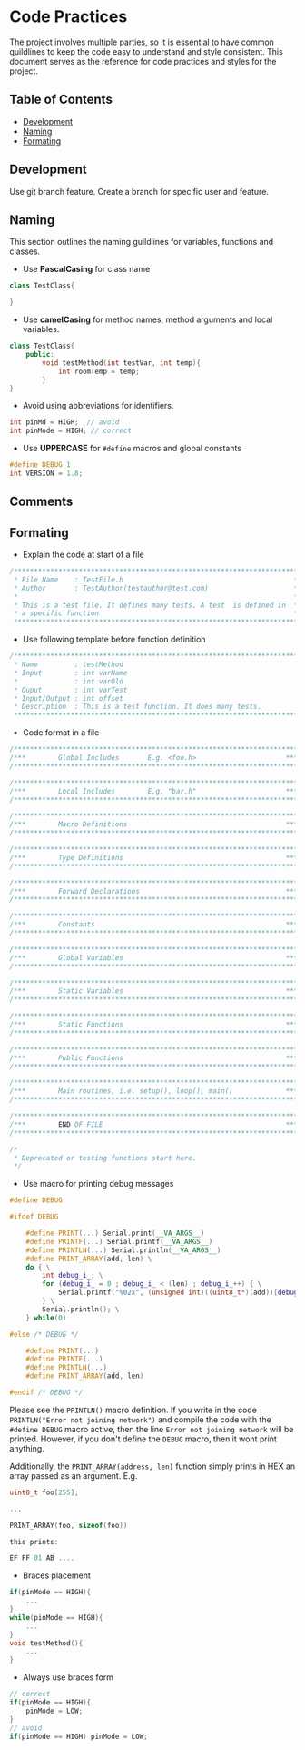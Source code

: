 # Code Practices

The project involves multiple parties, so it is essential to have common guildlines to keep the code easy to understand and style consistent. This document serves as the reference for code practices and styles for the project.

## Table of Contents

* [Development](#development)
* [Naming](#naming)
* [Formating](#formating)

## Development

Use git branch feature. Create a branch for specific user and feature.

## Naming

This section outlines the naming guildlines for variables, functions and classes.

* Use **PascalCasing** for class name

```C++
class TestClass{

}
```

* Use **camelCasing** for method names, method arguments and local variables.

```C++
class TestClass{
    public:
        void testMethod(int testVar, int temp){
            int roomTemp = temp;
        }
}
```

* Avoid using abbreviations for identifiers.

```C++
int pinMd = HIGH;  // avoid
int pinMode = HIGH; // correct
```

* Use **UPPERCASE** for `#define` macros and global constants

```C++
#define DEBUG 1
int VERSION = 1.8;
```

## Comments

## Formating

* Explain the code at start of a file

```C++
/***********************************************************************
 * File Name    : TestFile.h                                          *
 * Author       : TestAuthor(testauthor@test.com)                     *
 *                                                                    *
 * This is a test file. It defines many tests. A test  is defined in  *
 * a specific function                                                *
 **********************************************************************/
```

* Use following template before function definition

```C++
/***********************************************************************
 * Name         : testMethod
 * Input        : int varName
 *              : int varOld
 * Ouput        : int varTest
 * Input/Output : int offset
 * Description  : This is a test function. It does many tests.
 **********************************************************************/
```

* Code format in a file

```C++
/**********************************************************************/
/***        Global Includes       E.g. <foo.h>                      ***/
/**********************************************************************/

/**********************************************************************/
/***        Local Includes        E.g. "bar.h"                      ***/
/**********************************************************************/

/**********************************************************************/
/***        Macro Definitions                                       ***/
/**********************************************************************/

/**********************************************************************/
/***        Type Definitions                                        ***/
/**********************************************************************/

/**********************************************************************/
/***        Forward Declarations                                    ***/
/**********************************************************************/

/**********************************************************************/
/***        Constants                                               ***/
/**********************************************************************/

/**********************************************************************/
/***        Global Variables                                        ***/
/**********************************************************************/

/**********************************************************************/
/***        Static Variables                                        ***/
/**********************************************************************/

/**********************************************************************/
/***        Static Functions                                        ***/
/**********************************************************************/

/**********************************************************************/
/***        Public Functions                                        ***/
/**********************************************************************/

/**********************************************************************/
/***        Main routines, i.e. setup(), loop(), main()             ***/
/**********************************************************************/

/**********************************************************************/
/***        END OF FILE                                             ***/
/**********************************************************************/

/*
 * Deprecated or testing functions start here.
 */
```

* Use macro for printing debug messages

```C++
#define DEBUG

#ifdef DEBUG

    #define PRINT(...) Serial.print(__VA_ARGS__)
    #define PRINTF(...) Serial.printf(__VA_ARGS__)
    #define PRINTLN(...) Serial.println(__VA_ARGS__)
    #define PRINT_ARRAY(add, len) \
    do { \
        int debug_i_; \
        for (debug_i_ = 0 ; debug_i_ < (len) ; debug_i_++) { \
            Serial.printf("%02x", (unsigned int)((uint8_t*)(add))[debug_i_]); \
        } \
        Serial.println(); \
    } while(0)

#else /* DEBUG */

    #define PRINT(...)
    #define PRINTF(...)
    #define PRINTLN(...)
    #define PRINT_ARRAY(add, len)

#endif /* DEBUG */
```
Please see the `PRINTLN()` macro definition. If you write in the code `PRINTLN("Error not joining network")` and
compile the code with the `#define DEBUG` macro active, then the line `Error not joining network` will be printed. However, if you don't define the `DEBUG` macro, then it wont print anything.

Additionally, the `PRINT_ARRAY(address, len)` function simply prints in HEX an array passed as an argument.
E.g.

```C
uint8_t foo[255];

...

PRINT_ARRAY(foo, sizeof(foo))

this prints:

EF FF 01 AB ....
```

* Braces placement

```C++
if(pinMode == HIGH){
    ...
}
while(pinMode == HIGH){
    ...
}
void testMethod(){
    ...
}
```

* Always use braces form

```C++
// correct
if(pinMode == HIGH){
    pinMode = LOW;
}
// avoid
if(pinMode == HIGH) pinMode = LOW;
```
